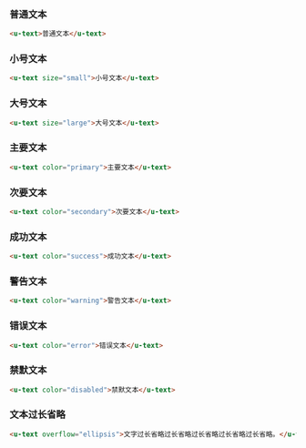 ### 普通文本

``` html
<u-text>普通文本</u-text>
```

### 小号文本

``` html
<u-text size="small">小号文本</u-text>
```

### 大号文本

``` html
<u-text size="large">大号文本</u-text>
```

### 主要文本

``` html
<u-text color="primary">主要文本</u-text>
```

### 次要文本

``` html
<u-text color="secondary">次要文本</u-text>
```

### 成功文本

``` html
<u-text color="success">成功文本</u-text>
```

### 警告文本

``` html
<u-text color="warning">警告文本</u-text>
```

### 错误文本

``` html
<u-text color="error">错误文本</u-text>
```

### 禁默文本

``` html
<u-text color="disabled">禁默文本</u-text>
```

### 文本过长省略

``` html { width: 160px }
<u-text overflow="ellipsis">文字过长省略过长省略过长省略过长省略过长省略。</u-text>
```

